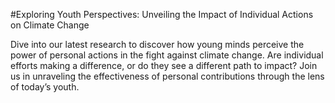 #Exploring Youth Perspectives: Unveiling the Impact of Individual Actions on Climate Change

Dive into our latest research to discover how young minds perceive the power of personal actions in the fight against climate change. Are individual efforts making a difference, or do they see a different path to impact? Join us in unraveling the effectiveness of personal contributions through the lens of today’s youth.
